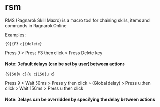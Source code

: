 # rsm

RMS (Ragnarok Skill Macro) is a macro tool for chaining skills, items and commands in Ragnarok Online

Examples:

```
{9}{F3 c}{delete}
```
Press 9 > Press F3 then click > Press Delete key
#### Note: Default delays (can be set by user) between actions

```
{9}50{y c}{u c}150{u c}
```
Press 9 > Wait 50ms > Press y then click > (Global delay) > Press u then click > Wait 150ms > Press u then click
#### Note: Delays can be overridden by specifying the delay between actions
